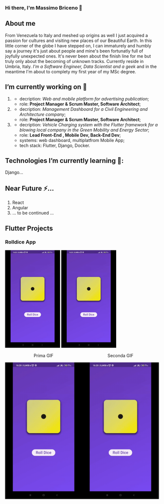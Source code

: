 ### Hi there, I'm Massimo Briceno 👋

<!--
**massimo-briceno/massimo-briceno** is a ✨ _special_ ✨ repository because its `README.md` (this file) appears on your GitHub profile.

Here are some ideas to get you started:

-  ...
-  ...
- 👯 I’m looking to collaborate on ...
- 🤔 I’m looking for help with ...
- 💬 Ask me about ...
- 📫 How to reach me: ...
- 😄 Pronouns: ...
-  Fun fact: ...
-->

## About me

From Venezuela to Italy and meshed up origins as well I just acquired a passion for cultures and visiting new places of our Beautiful Earth. In this little corner of the globe I have stepped on, I can immaturely and humbly say a journey it's just about people and mine's been fortunatly full of joyfully unexpected ones. It's never been about the finish line for me but truly only about the becoming of unknown tracks. Currently reside in Umbria, Italy. <em>I'm a Software Engineer, Data Scientist and a geek</em> and in the meantime I'm about to complety my first year of my MSc degree.

## I’m currently working on 🔭

1.  - decription: _Web and mobile platform for advertising publication_;
    - role: **Project Manager & Scrum Master, Software Architect**;
2.  - decription: _Management Dashboard for a Civil Engineering and Architecture company_;
    - role: **Project Manager & Scrum Master, Software Architect**;
3.  - decription: _Vehicle Charging system with the Flutter framework for a blowing local company in the Green Mobility and Energy Sector_;
    - role: **Lead Front-End , Mobile Dev, Back-End Dev**;
    - systems: web dashboard, multiplatfrom Mobile App;
    - tech stack: Flutter, Django, Docker.

## Technologies I’m currently learning 🌱:

Django...

## Near Future ⚡...

1. React
2. Angular
3. ... to be continued ...

## Flutter Projects

### Rolldice App

<img src="rolldice_app.gif" alt="Simple App for rolling a dice" width="180" height="320">
<img src="rolldice_app.gif" alt="Simple App for rolling a dice" width="180" height="320">
<div style="display: flex; align-items: center;">
    <div style="width: 50%; text-align: center;">
        <p>Prima GIF</p>
        <img src="rolldice_app.gif" alt="Prima GIF" style="width: 100%; height: auto;">
    </div>
    <div style="width: 50%; text-align: center;">
        <p>Seconda GIF</p>
        <img src="rolldice_app.gif" alt="Seconda GIF" style="width: 100%; height: auto;">
    </div>
</div>